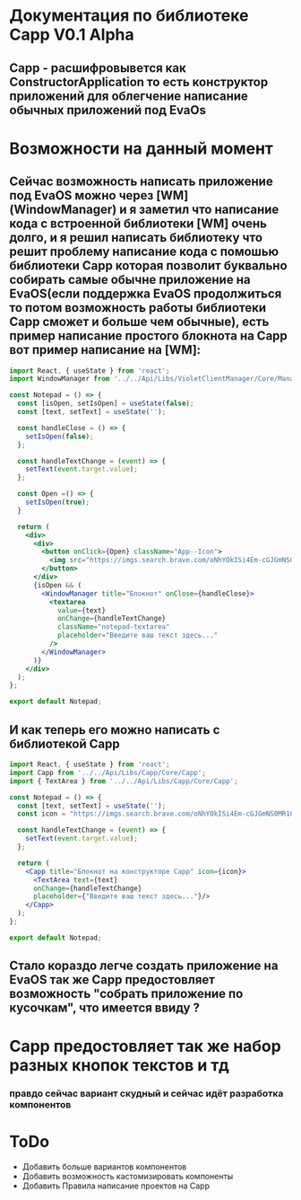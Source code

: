 # Документация по библиотеке Capp V0.1 Alpha
## Capp - расшифровывется как ConstructorApplication то есть конструктор приложений для облегчение написание обычных приложений под EvaOs

# Возможности на данный момент

## Сейчас возможность написать приложение под EvaOS можно через [WM] (WindowManager) и я заметил что написание кода с встроенной библиотеки [WM] очень долго, и я решил написать библиотеку что решит проблему написание кода с помошью библиотеки Capp которая позволит буквально собирать самые обычне приложение на EvaOS(если поддержка EvaOS продолжиться то потом возможность работы библиотеки Capp сможет и больше чем обычные), есть пример написание простого блокнота на Capp вот пример написание на [WM]:

```jsx
import React, { useState } from 'react';
import WindowManager from '../../Api/Libs/VioletClientManager/Core/Managers/WindowManager';

const Notepad = () => {
  const [isOpen, setIsOpen] = useState(false);
  const [text, setText] = useState('');

  const handleClose = () => {
    setIsOpen(false);
  };

  const handleTextChange = (event) => {
    setText(event.target.value);
  };

  const Open =() => {
    setIsOpen(true);
  }

  return (
    <div>
      <div>
        <button onClick={Open} className="App--Icon">
          <img src="https://imgs.search.brave.com/oNhYOkISi4Em-cGJGmNS0MR1GAqDeHTA5ABj2vkiqzU/rs:fit:860:0:0:0/g:ce/aHR0cHM6Ly9jZG4y/Lmljb25maW5kZXIu/Y29tL2RhdGEvaWNv/bnMvYXBwbGUtaW9z/Ny1pY29ucy8xMTgv/bm90ZXNfaW9zN19p/b3NfNy5wbmc" />
        </button>
      </div>
      {isOpen && (
        <WindowManager title="Блокнот" onClose={handleClose}>
          <textarea
            value={text}
            onChange={handleTextChange}
            className="notepad-textarea"
            placeholder="Введите ваш текст здесь..."
          />
        </WindowManager>
      )}
    </div>
  );
};

export default Notepad;
```
## И как теперь его можно написать с библиотекой Capp

```jsx
import React, { useState } from 'react';
import Capp from '../../Api/Libs/Capp/Core/Capp';
import { TextArea } from '../../Api/Libs/Capp/Core/Capp';

const Notepad = () => {
  const [text, setText] = useState('');
  const icon = "https://imgs.search.brave.com/oNhYOkISi4Em-cGJGmNS0MR1GAqDeHTA5ABj2vkiqzU/rs:fit:860:0:0:0/g:ce/aHR0cHM6Ly9jZG4y/Lmljb25maW5kZXIu/Y29tL2RhdGEvaWNv/bnMvYXBwbGUtaW9z/Ny1pY29ucy8xMTgv/bm90ZXNfaW9zN19p/b3NfNy5wbmc"

  const handleTextChange = (event) => {
    setText(event.target.value);
  };

  return (
    <Capp title="Блокнот на конструкторе Capp" icon={icon}>
      <TextArea text={text} 
      onChange={handleTextChange} 
      placeholder={"Введите ваш текст здесь..."}/>
    </Capp>
  );
};

export default Notepad;
```

## Стало кораздо легче создать приложение на EvaOS так же Capp предостовляет возможность "собрать приложение по кусочкам", что имеется ввиду ? 

# Capp предостовляет так же набор разных кнопок текстов и тд
### правдо сейчас вариант скудный и сейчас идёт разработка компонентов

# ToDo

- Добавить больше вариантов компонентов
- Добавить возможность кастомизировать компоненты
- Добавить Правила написание проектов на Capp